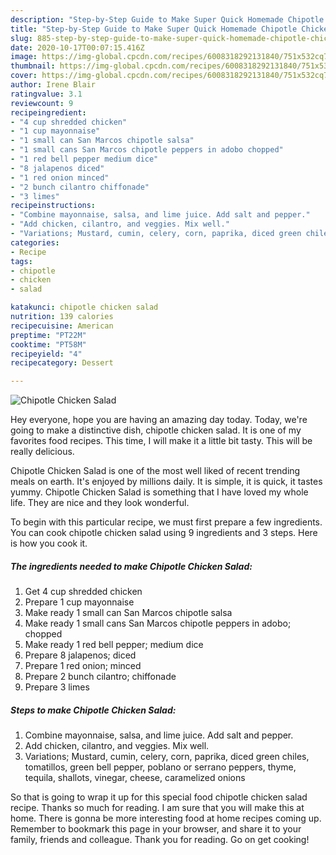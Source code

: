 ```yaml
---
description: "Step-by-Step Guide to Make Super Quick Homemade Chipotle Chicken Salad"
title: "Step-by-Step Guide to Make Super Quick Homemade Chipotle Chicken Salad"
slug: 885-step-by-step-guide-to-make-super-quick-homemade-chipotle-chicken-salad
date: 2020-10-17T00:07:15.416Z
image: https://img-global.cpcdn.com/recipes/6008318292131840/751x532cq70/chipotle-chicken-salad-recipe-main-photo.jpg
thumbnail: https://img-global.cpcdn.com/recipes/6008318292131840/751x532cq70/chipotle-chicken-salad-recipe-main-photo.jpg
cover: https://img-global.cpcdn.com/recipes/6008318292131840/751x532cq70/chipotle-chicken-salad-recipe-main-photo.jpg
author: Irene Blair
ratingvalue: 3.1
reviewcount: 9
recipeingredient:
- "4 cup shredded chicken"
- "1 cup mayonnaise"
- "1 small can San Marcos chipotle salsa"
- "1 small cans San Marcos chipotle peppers in adobo chopped"
- "1 red bell pepper medium dice"
- "8 jalapenos diced"
- "1 red onion minced"
- "2 bunch cilantro chiffonade"
- "3 limes"
recipeinstructions:
- "Combine mayonnaise, salsa, and lime juice. Add salt and pepper."
- "Add chicken, cilantro, and veggies. Mix well."
- "Variations; Mustard, cumin, celery, corn, paprika, diced green chiles, tomatillos, green bell pepper, poblano or serrano peppers, thyme, tequila, shallots, vinegar, cheese, caramelized onions"
categories:
- Recipe
tags:
- chipotle
- chicken
- salad

katakunci: chipotle chicken salad 
nutrition: 139 calories
recipecuisine: American
preptime: "PT22M"
cooktime: "PT58M"
recipeyield: "4"
recipecategory: Dessert

---
```



![Chipotle Chicken Salad](https://img-global.cpcdn.com/recipes/6008318292131840/751x532cq70/chipotle-chicken-salad-recipe-main-photo.jpg)

Hey everyone, hope you are having an amazing day today. Today, we're going to make a distinctive dish, chipotle chicken salad. It is one of my favorites food recipes. This time, I will make it a little bit tasty. This will be really delicious.



Chipotle Chicken Salad is one of the most well liked of recent trending meals on earth. It's enjoyed by millions daily. It is simple, it is quick, it tastes yummy. Chipotle Chicken Salad is something that I have loved my whole life. They are nice and they look wonderful.


To begin with this particular recipe, we must first prepare a few ingredients. You can cook chipotle chicken salad using 9 ingredients and 3 steps. Here is how you cook it.

<!--inarticleads1-->

##### The ingredients needed to make Chipotle Chicken Salad:

1. Get 4 cup shredded chicken
1. Prepare 1 cup mayonnaise
1. Make ready 1 small can San Marcos chipotle salsa
1. Make ready 1 small cans San Marcos chipotle peppers in adobo; chopped
1. Make ready 1 red bell pepper; medium dice
1. Prepare 8 jalapenos; diced
1. Prepare 1 red onion; minced
1. Prepare 2 bunch cilantro; chiffonade
1. Prepare 3 limes




<!--inarticleads2-->

##### Steps to make Chipotle Chicken Salad:

1. Combine mayonnaise, salsa, and lime juice. Add salt and pepper.
1. Add chicken, cilantro, and veggies. Mix well.
1. Variations; Mustard, cumin, celery, corn, paprika, diced green chiles, tomatillos, green bell pepper, poblano or serrano peppers, thyme, tequila, shallots, vinegar, cheese, caramelized onions




So that is going to wrap it up for this special food chipotle chicken salad recipe. Thanks so much for reading. I am sure that you will make this at home. There is gonna be more interesting food at home recipes coming up. Remember to bookmark this page in your browser, and share it to your family, friends and colleague. Thank you for reading. Go on get cooking!
